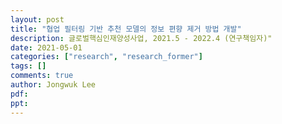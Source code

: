 ```yaml
---
layout: post
title: "협업 필터링 기반 추천 모델의 정보 편향 제거 방법 개발"
description: 글로벌핵심인재양성사업, 2021.5 - 2022.4 (연구책임자)"
date: 2021-05-01
categories: ["research", "research_former"]
tags: []
comments: true
author: Jongwuk Lee
pdf:
ppt:
---
```

